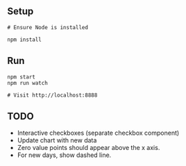 Setup
---
```
# Ensure Node is installed

npm install
```

Run
---
```
npm start
npm run watch

# Visit http://localhost:8888
```

TODO
---
- Interactive checkboxes (separate checkbox component)
- Update chart with new data
- Zero value points should appear above the x axis.
- For new days, show dashed line.
